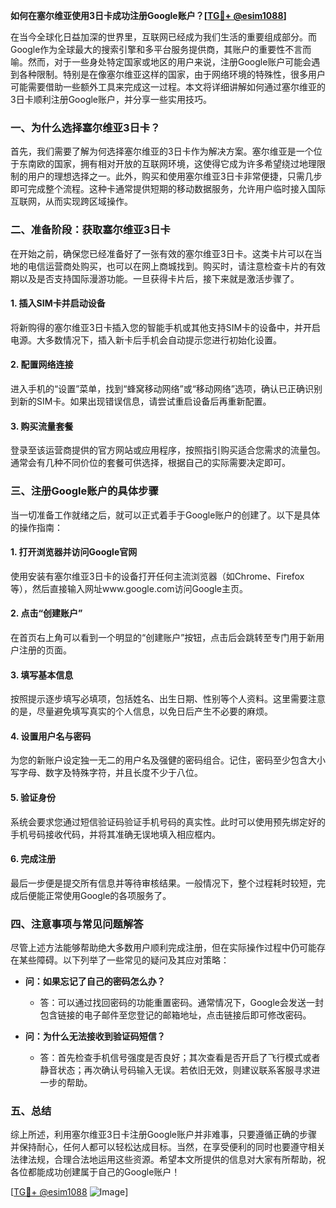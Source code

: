 **如何在塞尔维亚使用3日卡成功注册Google账户？[[TG💪+ @esim1088](https://t.me/s/esim1088)]**

在当今全球化日益加深的世界里，互联网已经成为我们生活的重要组成部分。而Google作为全球最大的搜索引擎和多平台服务提供商，其账户的重要性不言而喻。然而，对于一些身处特定国家或地区的用户来说，注册Google账户可能会遇到各种限制。特别是在像塞尔维亚这样的国家，由于网络环境的特殊性，很多用户可能需要借助一些额外工具来完成这一过程。本文将详细讲解如何通过塞尔维亚的3日卡顺利注册Google账户，并分享一些实用技巧。

### 一、为什么选择塞尔维亚3日卡？

首先，我们需要了解为何选择塞尔维亚的3日卡作为解决方案。塞尔维亚是一个位于东南欧的国家，拥有相对开放的互联网环境，这使得它成为许多希望绕过地理限制的用户的理想选择之一。此外，购买和使用塞尔维亚3日卡非常便捷，只需几步即可完成整个流程。这种卡通常提供短期的移动数据服务，允许用户临时接入国际互联网，从而实现跨区域操作。

### 二、准备阶段：获取塞尔维亚3日卡

在开始之前，确保您已经准备好了一张有效的塞尔维亚3日卡。这类卡片可以在当地的电信运营商处购买，也可以在网上商城找到。购买时，请注意检查卡片的有效期以及是否支持国际漫游功能。一旦获得卡片后，接下来就是激活步骤了。

#### 1. 插入SIM卡并启动设备
将新购得的塞尔维亚3日卡插入您的智能手机或其他支持SIM卡的设备中，并开启电源。大多数情况下，插入新卡后手机会自动提示您进行初始化设置。

#### 2. 配置网络连接
进入手机的“设置”菜单，找到“蜂窝移动网络”或“移动网络”选项，确认已正确识别到新的SIM卡。如果出现错误信息，请尝试重启设备后再重新配置。

#### 3. 购买流量套餐
登录至该运营商提供的官方网站或应用程序，按照指引购买适合您需求的流量包。通常会有几种不同价位的套餐可供选择，根据自己的实际需要决定即可。

### 三、注册Google账户的具体步骤

当一切准备工作就绪之后，就可以正式着手于Google账户的创建了。以下是具体的操作指南：

#### 1. 打开浏览器并访问Google官网
使用安装有塞尔维亚3日卡的设备打开任何主流浏览器（如Chrome、Firefox等），然后直接输入网址www.google.com访问Google主页。

#### 2. 点击“创建账户”
在首页右上角可以看到一个明显的“创建账户”按钮，点击后会跳转至专门用于新用户注册的页面。

#### 3. 填写基本信息
按照提示逐步填写必填项，包括姓名、出生日期、性别等个人资料。这里需要注意的是，尽量避免填写真实的个人信息，以免日后产生不必要的麻烦。

#### 4. 设置用户名与密码
为您的新账户设定独一无二的用户名及强健的密码组合。记住，密码至少包含大小写字母、数字及特殊字符，并且长度不少于八位。

#### 5. 验证身份
系统会要求您通过短信验证码验证手机号码的真实性。此时可以使用预先绑定好的手机号码接收代码，并将其准确无误地填入相应框内。

#### 6. 完成注册
最后一步便是提交所有信息并等待审核结果。一般情况下，整个过程耗时较短，完成后便能正常使用Google的各项服务了。

### 四、注意事项与常见问题解答

尽管上述方法能够帮助绝大多数用户顺利完成注册，但在实际操作过程中仍可能存在某些障碍。以下列举了一些常见的疑问及其应对策略：

- **问：如果忘记了自己的密码怎么办？**
  - 答：可以通过找回密码的功能重置密码。通常情况下，Google会发送一封包含链接的电子邮件至您登记的邮箱地址，点击链接后即可修改密码。

- **问：为什么无法接收到验证码短信？**
  - 答：首先检查手机信号强度是否良好；其次查看是否开启了飞行模式或者静音状态；再次确认号码输入无误。若依旧无效，则建议联系客服寻求进一步的帮助。

### 五、总结

综上所述，利用塞尔维亚3日卡注册Google账户并非难事，只要遵循正确的步骤并保持耐心，任何人都可以轻松达成目标。当然，在享受便利的同时也要遵守相关法律法规，合理合法地运用这些资源。希望本文所提供的信息对大家有所帮助，祝各位都能成功创建属于自己的Google账户！

[[TG💪+ @esim1088](https://t.me/s/esim1088) ![Image](https://i.postimg.cc/4NQfJmqS/Snipaste-2025-05-13-00-14-12.png)]